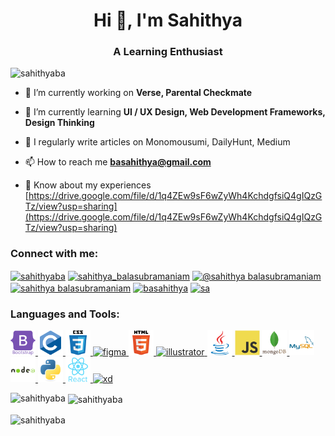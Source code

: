 <h1 align="center">Hi 👋, I'm Sahithya</h1>
<h3 align="center">A Learning Enthusiast</h3>

<p align="left"> <img src="https://komarev.com/ghpvc/?username=sahithyaba&label=Profile%20views&color=0e75b6&style=flat" alt="sahithyaba" /> </p>

- 🔭 I’m currently working on **Verse, Parental Checkmate**

- 🌱 I’m currently learning **UI / UX Design, Web Development Frameworks, Design Thinking**

- 📝 I regularly write articles on Monomousumi, DailyHunt, Medium

- 📫 How to reach me **basahithya@gmail.com**

- 📄 Know about my experiences [https://drive.google.com/file/d/1q4ZEw9sF6wZyWh4KchdgfsiQ4gIQzGTz/view?usp=sharing](https://drive.google.com/file/d/1q4ZEw9sF6wZyWh4KchdgfsiQ4gIQzGTz/view?usp=sharing)

<h3 align="left">Connect with me:</h3>
<p align="left">
<a href="https://linkedin.com/in/sahithyaba" target="blank"><img align="center" src="https://raw.githubusercontent.com/rahuldkjain/github-profile-readme-generator/master/src/images/icons/Social/linked-in-alt.svg" alt="sahithyaba" height="30" width="40" /></a>
<a href="https://instagram.com/sahithya_balasubramaniam" target="blank"><img align="center" src="https://raw.githubusercontent.com/rahuldkjain/github-profile-readme-generator/master/src/images/icons/Social/instagram.svg" alt="sahithya_balasubramaniam" height="30" width="40" /></a>
<a href="https://medium.com/@sahithya balasubramaniam" target="blank"><img align="center" src="https://raw.githubusercontent.com/rahuldkjain/github-profile-readme-generator/master/src/images/icons/Social/medium.svg" alt="@sahithya balasubramaniam" height="30" width="40" /></a>
<a href="https://www.youtube.com/c/sahithya balasubramaniam" target="blank"><img align="center" src="https://raw.githubusercontent.com/rahuldkjain/github-profile-readme-generator/master/src/images/icons/Social/youtube.svg" alt="sahithya balasubramaniam" height="30" width="40" /></a>
<a href="https://www.hackerrank.com/basahithya" target="blank"><img align="center" src="https://raw.githubusercontent.com/rahuldkjain/github-profile-readme-generator/master/src/images/icons/Social/hackerrank.svg" alt="basahithya" height="30" width="40" /></a>
<a href="https://www.leetcode.com/sa" target="blank"><img align="center" src="https://raw.githubusercontent.com/rahuldkjain/github-profile-readme-generator/master/src/images/icons/Social/leet-code.svg" alt="sa" height="30" width="40" /></a>
</p>

<h3 align="left">Languages and Tools:</h3>
<p align="left"> <a href="https://getbootstrap.com" target="_blank" rel="noreferrer"> <img src="https://raw.githubusercontent.com/devicons/devicon/master/icons/bootstrap/bootstrap-plain-wordmark.svg" alt="bootstrap" width="40" height="40"/> </a> <a href="https://www.cprogramming.com/" target="_blank" rel="noreferrer"> <img src="https://raw.githubusercontent.com/devicons/devicon/master/icons/c/c-original.svg" alt="c" width="40" height="40"/> </a> <a href="https://www.w3schools.com/css/" target="_blank" rel="noreferrer"> <img src="https://raw.githubusercontent.com/devicons/devicon/master/icons/css3/css3-original-wordmark.svg" alt="css3" width="40" height="40"/> </a> <a href="https://www.figma.com/" target="_blank" rel="noreferrer"> <img src="https://www.vectorlogo.zone/logos/figma/figma-icon.svg" alt="figma" width="40" height="40"/> </a> <a href="https://www.w3.org/html/" target="_blank" rel="noreferrer"> <img src="https://raw.githubusercontent.com/devicons/devicon/master/icons/html5/html5-original-wordmark.svg" alt="html5" width="40" height="40"/> </a> <a href="https://www.adobe.com/in/products/illustrator.html" target="_blank" rel="noreferrer"> <img src="https://www.vectorlogo.zone/logos/adobe_illustrator/adobe_illustrator-icon.svg" alt="illustrator" width="40" height="40"/> </a> <a href="https://www.java.com" target="_blank" rel="noreferrer"> <img src="https://raw.githubusercontent.com/devicons/devicon/master/icons/java/java-original.svg" alt="java" width="40" height="40"/> </a> <a href="https://developer.mozilla.org/en-US/docs/Web/JavaScript" target="_blank" rel="noreferrer"> <img src="https://raw.githubusercontent.com/devicons/devicon/master/icons/javascript/javascript-original.svg" alt="javascript" width="40" height="40"/> </a> <a href="https://www.mongodb.com/" target="_blank" rel="noreferrer"> <img src="https://raw.githubusercontent.com/devicons/devicon/master/icons/mongodb/mongodb-original-wordmark.svg" alt="mongodb" width="40" height="40"/> </a> <a href="https://www.mysql.com/" target="_blank" rel="noreferrer"> <img src="https://raw.githubusercontent.com/devicons/devicon/master/icons/mysql/mysql-original-wordmark.svg" alt="mysql" width="40" height="40"/> </a> <a href="https://nodejs.org" target="_blank" rel="noreferrer"> <img src="https://raw.githubusercontent.com/devicons/devicon/master/icons/nodejs/nodejs-original-wordmark.svg" alt="nodejs" width="40" height="40"/> </a> <a href="https://www.python.org" target="_blank" rel="noreferrer"> <img src="https://raw.githubusercontent.com/devicons/devicon/master/icons/python/python-original.svg" alt="python" width="40" height="40"/> </a> <a href="https://reactjs.org/" target="_blank" rel="noreferrer"> <img src="https://raw.githubusercontent.com/devicons/devicon/master/icons/react/react-original-wordmark.svg" alt="react" width="40" height="40"/> </a> <a href="https://www.adobe.com/products/xd.html" target="_blank" rel="noreferrer"> <img src="https://cdn.worldvectorlogo.com/logos/adobe-xd.svg" alt="xd" width="40" height="40"/> </a> </p>

<p><img align="left" src="https://github-readme-stats.vercel.app/api/top-langs?username=sahithyaba&show_icons=true&locale=en&layout=compact" alt="sahithyaba" /></p>

<p>&nbsp;<img align="center" src="https://github-readme-stats.vercel.app/api?username=sahithyaba&show_icons=true&locale=en" alt="sahithyaba" /></p>

<p><img align="center" src="https://github-readme-streak-stats.herokuapp.com/?user=sahithyaba&" alt="sahithyaba" /></p>
